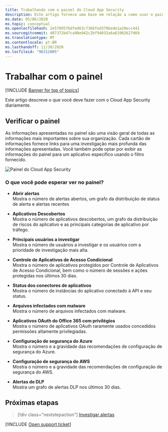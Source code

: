 ```yaml
---
title: Trabalhando com o painel do Cloud App Security
description: Este artigo fornece uma base em relação a como usar o painel do Cloud App Security.
ms.date: 05/06/2020
ms.topic: conceptual
ms.openlocfilehash: 2e5789576dfed63c7366fed370bede1a20ecc441
ms.sourcegitcommit: d87372b47ca98e942c2bf94032a6a61902627d69
ms.translationtype: MT
ms.contentlocale: pt-BR
ms.lasthandoff: 11/30/2020
ms.locfileid: "96312005"
---
```

# <a name="working-with-the-dashboard"></a>Trabalhar com o painel

[!INCLUDE [Banner for top of topics](includes/banner.md)]

Este artigo descreve o que você deve fazer com o Cloud App Security diariamente.  

## <a name="check-the-dashboard"></a>Verificar o painel

As informações apresentadas no painel são uma visão geral de todas as informações mais importantes sobre sua organização. Cada cartão de informações fornece links para uma investigação mais profunda das informações apresentadas. Você também pode optar por exibir as informações do painel para um aplicativo específico usando o filtro fornecido.

![Painel do Cloud App Security](media/dashboard-enhanced.png)

### <a name="what-can-you-expect-to-see-in-the-dashboard"></a>O que você pode esperar ver no painel?

- **Abrir alertas**  
Mostra o número de alertas abertos, um grafo da distribuição de status de alerta e alertas recentes

- **Aplicativos Descobertos**  
Mostra o número de aplicativos descobertos, um grafo da distribuição de riscos do aplicativo e as principais categorias de aplicativo por tráfego.
- **Principais usuários a investigar**  
Mostra o número de usuários a investigar e os usuários com a prioridade de investigação mais alta.
- **Controle de Aplicativos de Acesso Condicional**  
Mostra o número de aplicativos protegidos por Controle de Aplicativos de Acesso Condicional, bem como o número de sessões e ações protegidas nos últimos 30 dias.
- **Status dos conectores de aplicativos**  
Mostra o número de instâncias do aplicativo conectado à API e seu status.
- **Arquivos infectados com malware**  
Mostra o número de arquivos infectados com malware.
- **Aplicativos OAuth do Office 365 com privilégios**  
Mostra o número de aplicativos OAuth raramente usados concedidos permissões altamente privilegiadas.
- **Configuração de segurança do Azure**  
Mostra o número e a gravidade das recomendações de configuração de segurança do Azure.
- **Configuração de segurança do AWS**  
Mostra o número e a gravidade das recomendações de configuração de segurança do AWS.
- **Alertas de DLP**  
Mostra um grafo de alertas DLP nos últimos 30 dias.
<!-- - **Activity map**  
Shows the global spread of activities performed by users over the last 30 days. -->

## <a name="next-steps"></a>Próximas etapas

> [!div class="nextstepaction"]
> [Investigar alertas](investigate.md)

[!INCLUDE [Open support ticket](includes/support.md)]
